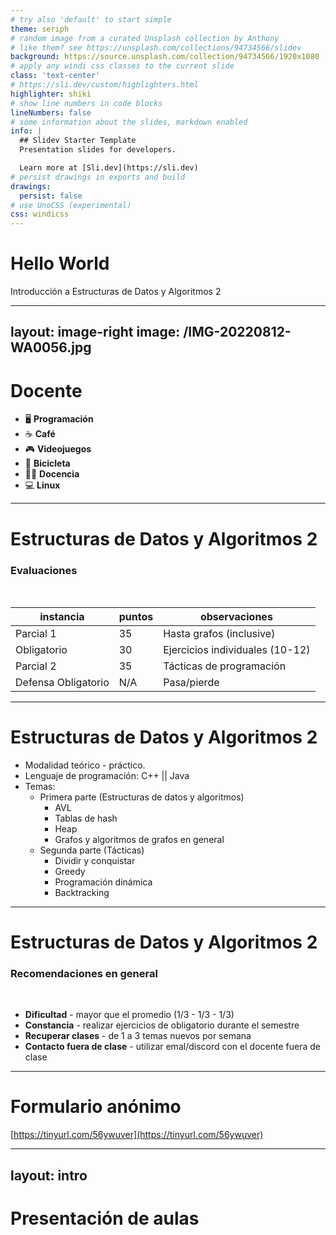 ```yaml
---
# try also 'default' to start simple
theme: seriph
# random image from a curated Unsplash collection by Anthony
# like them? see https://unsplash.com/collections/94734566/slidev
background: https://source.unsplash.com/collection/94734566/1920x1080
# apply any windi css classes to the current slide
class: 'text-center'
# https://sli.dev/custom/highlighters.html
highlighter: shiki
# show line numbers in code blocks
lineNumbers: false
# some information about the slides, markdown enabled
info: |
  ## Slidev Starter Template
  Presentation slides for developers.

  Learn more at [Sli.dev](https://sli.dev)
# persist drawings in exports and build
drawings:
  persist: false
# use UnoCSS (experimental)
css: windicss
---
```


# Hello World
Introducción a Estructuras de Datos y Algoritmos 2

<div class="abs-br m-6 flex gap-2">
  <a href="https://github.com/BRJoaquin" target="_blank" alt="GitHub"
    class="text-xl icon-btn opacity-50 !border-none !hover:text-white">
    <carbon-logo-github />
  </a>
  <a href="https://www.linkedin.com/in/joaquin-vigna-21a59b78/" target="_blank" alt="GitHub"
    class="text-xl icon-btn opacity-50 !border-none !hover:text-white">
    <carbon-logo-linkedin />
  </a>
  <a href="https://discordapp.com/users/Joaquin Vigna#2326" target="_blank" alt="GitHub"
    class="text-xl icon-btn opacity-50 !border-none !hover:text-white">
    <carbon-logo-discord />
  </a>
  <a href="mailto:joaquin.vigna@fi365.ort.edu.uy" target="_blank" alt="GitHub"
    class="text-xl icon-btn opacity-50 !border-none !hover:text-white">
    <bxl-gmail />
  </a>

</div>

---
layout: image-right
image: /IMG-20220812-WA0056.jpg
---

# Docente

- 🖥️ **Programación**
- ☕ **Café**
- 🎮 **Videojuegos**
- 🚴 **Bicicleta**
- 👨‍🏫 **Docencia**
- 💻 **Linux**

---

# Estructuras de Datos y Algoritmos 2

### Evaluaciones
<br>

|  **instancia**   |  **puntos** | **observaciones** |
| --- | --- | --- |
| Parcial 1 | 35 | Hasta grafos (inclusive) |
| Obligatorio | 30 | Ejercicios individuales (10-12) |
| Parcial 2 | 35 | Tácticas de programación |
| Defensa Obligatorio | N/A | Pasa/pierde |


---

# Estructuras de Datos y Algoritmos 2

- Modalidad teórico - práctico.
- Lenguaje de programación: C++ || Java
- Temas:
  - Primera parte (Estructuras de datos y algoritmos)
    - AVL
    - Tablas de hash
    - Heap
    - Grafos y algoritmos de grafos en general
  - Segunda parte (Tácticas)
    - Dividir y conquistar
    - Greedy
    - Programación dinámica
    - Backtracking
---

# Estructuras de Datos y Algoritmos 2

### Recomendaciones en general
<br>

- **Dificultad** - mayor que el promedio (1/3 - 1/3 - 1/3)
- **Constancia** - realizar ejercicios de obligatorio durante el semestre
- **Recuperar clases** - de 1 a 3 temas nuevos por semana
- **Contacto fuera de clase** - utilizar emal/discord con el docente fuera de clase


---

# Formulario anónimo

[https://tinyurl.com/56ywuver](https://tinyurl.com/56ywuver)
<QR qrText="https://tinyurl.com/56ywuver" qrWidth="300"></QR>

---
layout: intro
---

# Presentación de aulas
